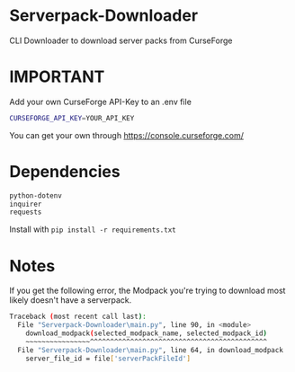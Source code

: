 # Serverpack-Downloader
CLI Downloader to download server packs from CurseForge

# IMPORTANT
Add your own CurseForge API-Key to an .env file
```bash
CURSEFORGE_API_KEY=YOUR_API_KEY
```

You can get your own through https://console.curseforge.com/

# Dependencies
```bash
python-dotenv
inquirer
requests
```

Install with `pip install -r requirements.txt`


# Notes

If you get the following error, the Modpack you're trying to download most likely doesn't have a serverpack.

```bash
Traceback (most recent call last):
  File "Serverpack-Downloader\main.py", line 90, in <module>
    download_modpack(selected_modpack_name, selected_modpack_id)
    ~~~~~~~~~~~~~~~~^^^^^^^^^^^^^^^^^^^^^^^^^^^^^^^^^^^^^^^^^^^^
  File "Serverpack-Downloader\main.py", line 64, in download_modpack
    server_file_id = file['serverPackFileId']
```